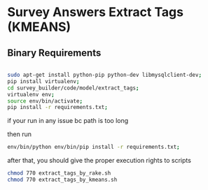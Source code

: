  
 # Survey Answers Extract Tags (KMEANS)
 
 ## Binary Requirements
 
 ```bash

 sudo apt-get install python-pip python-dev libmysqlclient-dev;
 pip install virtualenv;
 cd survey_builder/code/model/extract_tags;
 virtualenv env;
 source env/bin/activate;
 pip install -r requirements.txt;
 
```

if your run in any issue bc path is too long

then run

```bash
env/bin/python env/bin/pip install -r requirements.txt;
```

after that, you should give the proper execution rights to scripts

```bash
chmod 770 extract_tags_by_rake.sh
chmod 770 extract_tags_by_kmeans.sh
```

